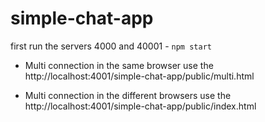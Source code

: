 # simple-chat-app

first run the servers 4000 and 40001 - `npm start`

- Multi connection in the same browser use the http://localhost:4001/simple-chat-app/public/multi.html

- Multi connection in the different browsers use the http://localhost:4001/simple-chat-app/public/index.html 


